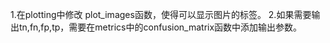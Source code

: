 1.在plotting中修改 plot_images函数，使得可以显示图片的标签。
2.如果需要输出tn,fn,fp,tp，需要在metrics中的confusion_matrix函数中添加输出参数。